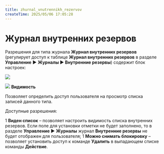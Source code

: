 ```yaml
---
title: zhurnal_vnutrennikh_rezervov
createTime: 2025/05/06 17:05:28
---
```

# Журнал внутренних резервов
Разрешения для типа журнала **Журнал внутренних резервов** (регулирует доступ к таблице **Журнал внутренних резервов** в разделе **Управление** **►** **Журналы ► Внутренние резервы**) содержит блок настроек:

![](image259.png)

![](image006.png) **Видимость**

Позволяет определить доступ пользователя на просмотр списка записей данного типа. 

Доступные разрешения:

1  **Виден список** – позволяет настроить видимость списка внутренних резервов. Если поле для установки отметки не будет заполнено, то в разделе **Управление ►** **Журналы** журнал **Внутренние резервы** не будет отображен для пользователя;
1  **Можно снимать блокировку** – позволяет установить доступ к команде **Удалить** в выпадающем списке команды **Действие**.

